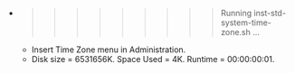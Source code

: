 * >>>>>>>>> Running inst-std-system-time-zone.sh ...
  * Insert Time Zone menu in Administration.
  * Disk size = 6531656K. Space Used = 4K. Runtime = 00:00:00:01.
